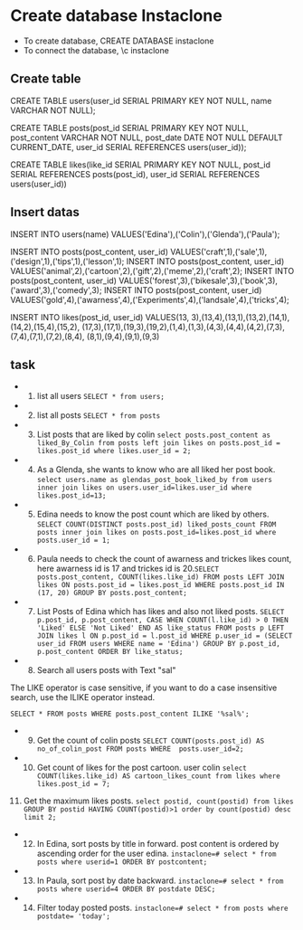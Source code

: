 # Create database Instaclone

- To create database, CREATE DATABASE instaclone
- To connect the database, \c instaclone

## Create table

CREATE TABLE users(user_id SERIAL PRIMARY KEY NOT NULL, name VARCHAR NOT NULL);

CREATE TABLE posts(post_id SERIAL PRIMARY KEY NOT NULL,
post_content VARCHAR NOT NULL,
post_date DATE NOT NULL DEFAULT CURRENT_DATE,
user_id SERIAL REFERENCES users(user_id));

CREATE TABLE likes(like_id SERIAL PRIMARY KEY NOT NULL, post_id SERIAL REFERENCES posts(post_id),
user_id SERIAL REFERENCES users(user_id))

## Insert datas

INSERT INTO users(name) VALUES('Edina'),('Colin'),('Glenda'),('Paula');

INSERT INTO posts(post_content, user_id) VALUES('craft',1),('sale',1),('design',1),('tips',1),('lesson',1);
INSERT INTO posts(post_content, user_id) VALUES('animal',2),('cartoon',2),('gift',2),('meme',2),('craft',2);
INSERT INTO posts(post_content, user_id) VALUES('forest',3),('bikesale',3),('book',3),('award',3),('comedy',3);
INSERT INTO posts(post_content, user_id) VALUES('gold',4),('awarness',4),('Experiments',4),('landsale',4),('tricks',4);

INSERT INTO likes(post_id, user_id) VALUES(13, 3),(13,4),(13,1),(13,2),(14,1),(14,2),(15,4),(15,2),
(17,3),(17,1),(19,3),(19,2),(1,4),(1,3),(4,3),(4,4),(4,2),(7,3),(7,4),(7,1),(7,2),(8,4),
(8,1),(9,4),(9,1),(9,3)

## task

- 1. list all users `SELECT * from users;`

- 2. list all posts `SELECT * from posts`

- 3. List posts that are liked by colin `select posts.post_content as liked_By_Colin from posts left join likes on posts.post_id = likes.post_id where likes.user_id = 2;`

- 4. As a Glenda, she wants to know who are all liked her post book. `select users.name as glendas_post_book_liked_by from users inner join likes on users.user_id=likes.user_id where likes.post_id=13;`

- 5. Edina needs to know the post count which are liked by others. `SELECT COUNT(DISTINCT posts.post_id) liked_posts_count FROM posts inner join likes on posts.post_id=likes.post_id where posts.user_id = 1;`

- 6. Paula needs to check the count of awarness and trickes likes count, here awarness id is 17 and trickes id is 20.`SELECT posts.post_content, COUNT(likes.like_id) FROM posts LEFT JOIN likes ON posts.post_id = likes.post_id WHERE posts.post_id IN (17, 20) GROUP BY posts.post_content;`

- 7. List Posts of Edina which has likes and also not liked posts.
     `SELECT
    p.post_id,
    p.post_content,
    CASE WHEN COUNT(l.like_id) > 0 THEN 'Liked' ELSE 'Not Liked' END AS like_status
FROM
    posts p
LEFT JOIN
    likes l ON p.post_id = l.post_id
WHERE
    p.user_id = (SELECT user_id FROM users WHERE name = 'Edina')
GROUP BY
    p.post_id, p.post_content
ORDER BY
    like_status;`

- 8. Search all users posts with Text "sal"

The LIKE operator is case sensitive, if you want to do a case insensitive search, use the ILIKE operator instead.

`SELECT * FROM posts WHERE posts.post_content ILIKE '%sal%';`

- 9. Get the count of colin posts
     `SELECT COUNT(posts.post_id) AS no_of_colin_post FROM posts WHERE  posts.user_id=2;`

- 10. Get count of likes for the post cartoon. user colin
      `select COUNT(likes.like_id) AS cartoon_likes_count from likes where likes.post_id = 7;`

11. Get the maximum likes posts.
    `select postid, count(postid) from likes GROUP BY postid HAVING COUNT(postid)>1 order by count(postid) desc limit 2;`

- 12. In Edina, sort posts by title in forward.
      post content is ordered by ascending order for the user edina.
      `instaclone=# select * from posts where userid=1 ORDER BY postcontent;`

- 13. In Paula, sort post by date backward.
      `instaclone=# select * from posts where userid=4 ORDER BY postdate DESC;`

- 14. Filter today posted posts.
      `instaclone=# select * from posts where postdate= 'today';`
